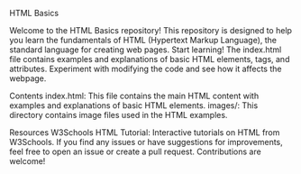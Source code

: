 
HTML Basics

Welcome to the HTML Basics repository! This repository is designed to help you learn the fundamentals of HTML (Hypertext Markup Language), the standard language for creating web pages.
Start learning! The index.html file contains examples and explanations of basic HTML elements, tags, and attributes. Experiment with modifying the code and see how it affects the webpage.

Contents
index.html: This file contains the main HTML content with examples and explanations of basic HTML elements.
images/: This directory contains image files used in the HTML examples.

Resources
W3Schools HTML Tutorial: Interactive tutorials on HTML from W3Schools.
If you find any issues or have suggestions for improvements, feel free to open an issue or create a pull request. Contributions are welcome!

